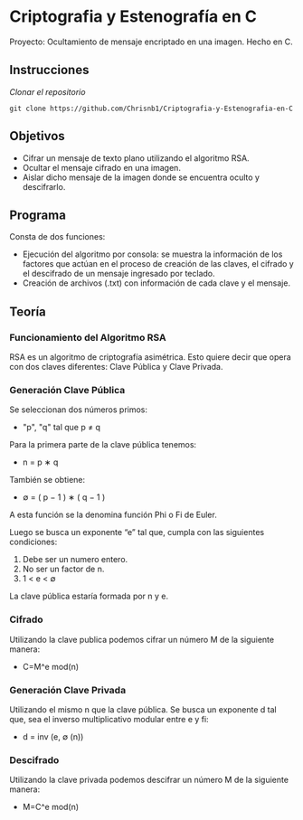 # Criptografia y Estenografía en C

Proyecto: Ocultamiento de mensaje encriptado en una imagen. Hecho en C.

## Instrucciones
_Clonar el repositorio_

```
git clone https://github.com/Chrisnb1/Criptografia-y-Estenografia-en-C
```

## Objetivos
* Cifrar un mensaje de texto plano utilizando el algoritmo RSA.
* Ocultar el mensaje cifrado en una imagen. 
* Aislar dicho mensaje de la imagen donde se encuentra oculto y descifrarlo. 

## Programa
Consta de dos funciones:
* Ejecución del algoritmo por consola: se muestra la información de los factores que actúan en el proceso de creación de las claves, el cifrado y el descifrado de un mensaje ingresado por teclado. 
* Creación de archivos (.txt) con información de cada clave y el mensaje.

## Teoría
### Funcionamiento del Algoritmo RSA
RSA es un algoritmo de criptografía asimétrica. Esto quiere decir que opera con dos claves diferentes: Clave Pública y Clave Privada.

### Generación Clave Pública
Se seleccionan dos números primos:

* "p", "q" tal que p ≠ q

Para la primera parte de la clave pública tenemos:

* n = p ∗ q

También se obtiene:

* ∅ = ( p − 1 ) ∗ ( q − 1 )

A esta función se la denomina función Phi o Fi de Euler.

Luego se busca un exponente “e” tal que, cumpla con las siguientes condiciones:

1. Debe ser un numero entero.
2. No ser un factor de n.
3. 1 < e < ∅

La clave pública estaría formada por n y e.

### Cifrado
Utilizando la clave publica podemos cifrar un número M de la siguiente manera:

* C=M^e mod(n)

### Generación Clave Privada
Utilizando el mismo n que la clave pública. Se busca un exponente d tal que, sea el inverso multiplicativo modular entre e y fi:

* d = inv (e, ∅ (n)) 	

### Descifrado
Utilizando la clave privada podemos descifrar un número M de la siguiente manera:

* M=C^e mod(n)
